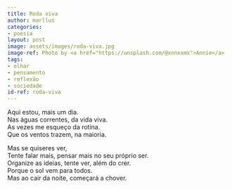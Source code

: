 ```yaml
---
title: Roda viva
author: marllus
categories:
- poesia
layout: post
image: assets/images/roda-viva.jpg
image-ref: Photo by <a href="https://unsplash.com/@xnnxxmx">Annie</a>
tags:
- olhar
- pensamento
- reflexão
- sociedade
id-ref: roda-viva
---
```


Aqui estou, mais um dia.<br>
Nas águas correntes, da vida viva.<br>
As vezes me esqueço da rotina.<br>
Que os ventos trazem, na maioria.<br>

Mas se quiseres ver,<br>
Tente falar mais, pensar mais no seu próprio ser.<br>
Organize as ideias, tente ver, além do crer.<br>
Porque o sol vem para todos.<br>
Mas ao cair da noite, começará a chover.<br>
